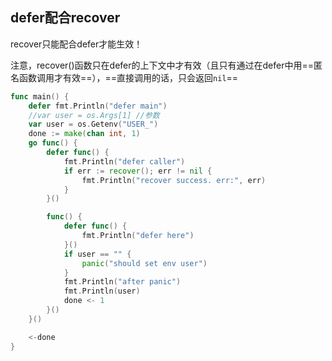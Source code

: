 



## defer配合recover

recover只能配合defer才能生效！

注意，recover()函数只在defer的上下文中才有效（且只有通过在defer中用==匿名函数调用才有效==），==直接调用的话，只会返回`nil`==





```go
func main() {
	defer fmt.Println("defer main")
	//var user = os.Args[1] //参数
	var user = os.Getenv("USER_")
	done := make(chan int, 1)
	go func() {
		defer func() {
			fmt.Println("defer caller")
			if err := recover(); err != nil {
				fmt.Println("recover success. err:", err)
			}
		}()

		func() {
			defer func() {
				fmt.Println("defer here")
			}()
			if user == "" {
				panic("should set env user")
			}
			fmt.Println("after panic")
			fmt.Println(user)
			done <- 1
		}()
	}()

	<-done
}

```

